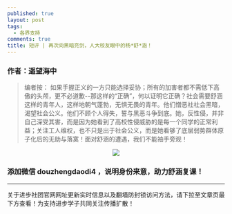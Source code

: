 ```yaml
---
published: true
layout: post
tags:
  - 各界支持
comments: true
title: 短评 | 再次向黑暗亮剑，人大校友眼中的杨*舒*涵！
---
```


### 作者：遥望海中

<blockquote>
编者按：
如果手握正义的一方只能选择妥协；所有的加害者都不需低下高傲的头颅，更不必道歉--那这样的“正确”，何以证明它正确？社会需要舒涵这样的青年人，这样地朝气蓬勃，无惧无畏的青年。他们憎恶社社会黑暗，渴望社会公义。他们不顾个人得失，誓与黑恶斗争到底。她，反性侵，并非自己深受其害，而是因为她看到了高校性侵威胁的是每一个同学的正常利益；关注工人维权，也不只是出于社会公义，而是她看够了底层弱势群体原子化后的无助与落寞！面对舒涵的遭遇，我们不能袖手旁观！
</blockquote>


<p align="center"> <img src="http://api.superbed.cn/pic/5ba240c99dc6d60640874cac"> </p>

### 添加微信 douzhengdaodi4 ，说明身份来意，助力舒涵复课！

---
关于进步社团官网网址更新实时信息以及翻墙防封锁访问方法，请下拉至文章页最下方查看！为支持进步学子共同关注传播扩散！
